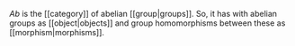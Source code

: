 _Ab_ is the [[category]] of abelian [[group|groups]].  So, it has with abelian groups as [[object|objects]] and group homomorphisms between these as [[morphism|morphisms]]. 